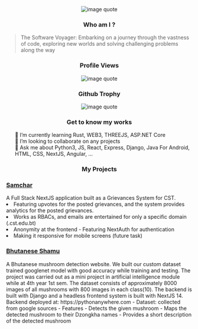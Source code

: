 <div align="center">
  <img
    src="https://quotes-github-readme.vercel.app/api?type=horizontal&theme=tokyonight"
    alt="image quote"
  />
</div>

<h3 align="center">Who am I ?</h3>
<blockquote>The Software Voyager: Embarking on a journey through the vastness of code,
exploring new worlds and solving challenging problems along the way</blockquote>

<h3 align="center">Profile Views</h3>
<div align="center">
  <img
    src="https://komarev.com/ghpvc/?username=pemtshewang&label=Profile%20views&color=0e75b6&style=flat"
    alt="image quote"
  />
</div>

<h3 align="center">Github Trophy</h3>
<div align="center">
  <img
    src="https://github-profile-trophy.vercel.app/?username=pemtshewang&row=2&column=3&theme=dracula"
    alt="image quote"
  />
</div>

<h3 align="center">Get to know my works</h3>
<ul style="list-style-type: none">
  <li>🌱 I’m currently learning Rust, WEB3, THREEJS, ASP.NET Core</li>
  <li>👯 I’m looking to collaborate on any projects</li>
  <li>
    💬 Ask me about Python3, JS, React, Express, Django, Java For Android, HTML,
    CSS, NextJS, Angular, ...
  </li>
</ul>

<h3 align="center">My Projects</h3>
<div>
  <a href="https://samchar.vercel.app">
    <h3>Samchar</h3>
  </a>
  A Full Stack NextJS application built as a Grievances System for CST.
  <li>
    Featuring upvotes for the posted grievances, and the system provides
    analytics for the posted grievances.
  </li>
  <li>
    Works as RBACs, and emails are entertained for only a specific domain
    (.cst.edu.bt)
  </li>
  <li>Anonymity at the frontend - Featuring NextAuth for authentication</li>
  <li>Making it responsive for mobile screens (future task)</li>
</div>

<div>
  <a href="https://bhutanese-shamu.vercel.app">
    <h3>Bhutanese Shamu</h3>
  </a>
  <p>
    A Bhutanese mushroom detection website. We built our custom dataset trained
    googlenet model with good accuracy while training and testing. The project
    was carried out as a mini project in artificial intelligence module while at
    4th year 1st sem. The dataset consists of approximately 8000 images of all
    mushrooms with 800 images in each class(10). The backend is built with
    Django and a headless frontend system is built with NextJS 14. Backend
    deployed at: https://pythonanywhere.com - Dataset: collected from google
    sources - Features - Detects the given mushroom - Maps the detected mushroom
    to their Dzongkha names - Provides a short description of the detected
    mushroom
  </p>
</div>
